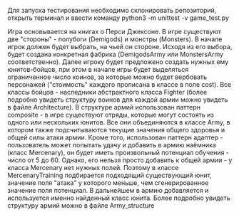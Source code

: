 Для запуска тестирования необходимо склонировать репозиторий, открыть терминал и ввести команду python3 -m unittest -v game_test.py

Игра основывается на книгах о Перси Джексоне. В игре существуют две "стороны" - полубоги (Demigods) и монстры (Monsters).
В начале игрок должен будет выбрать, на чьей он стороне. Исходя из его выбора, будет создана конкретная фабрика (DemigodsArmy
или MonstersArmy соответственно). Далее игроку будет предложено создать нужных ему юнитов-бойцов, при этом в начале игры будет 
выделяться ограниченное число коинов, за которые можно будет вербовать персонажей ("стоимость" каждого прописана в классе в
поле cost). Все классы бойцов - наследники абстрактного класса Fighter (более подробно увидеть структуру воинов для каждой 
армии можно увидеть в файле Architecture).
В структуре армий использован паттерн composite - в игре существуют отряды, которые могут состоять из одного или нескольких
юнитов. Все они объединяются в классе Army, в котором также подсчитываются текущие значения общего здоровья и общей силы атаки
армии. Кроме того, использован паттерн адаптер - пользователь может попытать удачу и добавить в армию наёмника (класс Mercenary), 
он будет иметь произвольный потенциал обучения - число от 5 до 60. Однако, его нельзя просто добавить к общей армии - у класса 
Mercenary нет нужных полей. Поэтому в классе MercenaryTraining подбирается подходящий существующий юнит, значение поля "атака"
у которого меньше, чем сгенерированное значение поля потенциал. В дальнейшем в армию добавляется и используется именно найденный
класс юнита. Более подробно увидеть структуру армий можно в файле Army_structure
